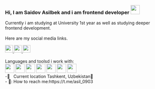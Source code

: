 ### Hi, I am Saidov Asilbek and i am frontend developer <img src="https://media.giphy.com/media/hvRJCLFzcasrR4ia7z/giphy.gif" width="30px">
Currently i am studying at University 1st year as well as studying deeper frontend development.
<br><br>
Here are my social media links.
<div>
    <a href="https://t.me/asil_0903">
      <img src="https://upload.wikimedia.org/wikipedia/commons/thumb/8/82/Telegram_logo.svg/2048px-Telegram_logo.svg.png" width="25px">
    </a>
    <a href="https://www.linkedin.com/in/saidov-asilbek-2a639823a">
      <img src="https://play-lh.googleusercontent.com/kMofEFLjobZy_bCuaiDogzBcUT-dz3BBbOrIEjJ-hqOabjK8ieuevGe6wlTD15QzOqw" width="25px">
    </a>
     <a href="https://github.com/asilbek0908/asilbek0908">
      <img src="https://upload.wikimedia.org/wikipedia/commons/thumb/9/91/Octicons-mark-github.svg/2048px-Octicons-mark-github.svg.png" width="25px">
    </a>
</div>
<br>
 Languages and toolsd i work with:
 <br>
<code><img src="https://upload.wikimedia.org/wikipedia/commons/thumb/6/61/HTML5_logo_and_wordmark.svg/2048px-HTML5_logo_and_wordmark.svg.png" width="30px" ></code>
<code><img src="https://e7.pngegg.com/pngimages/239/228/png-clipart-html-css3-cascading-style-sheets-logo-markup-language-digital-agency-miscellaneous-blue-thumbnail.png"width="30px"></code>
<code ><img src="https://w7.pngwing.com/pngs/206/645/png-transparent-sass-logos-and-brands-line-filled-icon.png" width="30px"></code>
<code><img src="https://www.kindpng.com/picc/m/225-2258787_bootstrap-4-logo-png-clipart-png-download-bootstrap.png" width="30px"></code>
<code><img src="https://upload.wikimedia.org/wikipedia/commons/thumb/9/99/Unofficial_JavaScript_logo_2.svg/2048px-Unofficial_JavaScript_logo_2.svg.png" width="30p</code>
<code><img src="https://git-scm.com/images/logos/downloads/Git-Icon-1788C.png" width="30px"></code>
<code><img src="https://github.githubassets.com/images/modules/logos_page/GitHub-Mark.png" width="30px"></code>
<code><img src="https://w7.pngwing.com/pngs/403/269/png-transparent-react-react-native-logos-brands-in-colors-icon-thumbnail.png" width="30px"></code>
<br>
 -📍 &nbsp; Current location Tashkent, Uzbekistan📃  <br>
 - 📃: How to reach me:https://t.me/asil_0903
